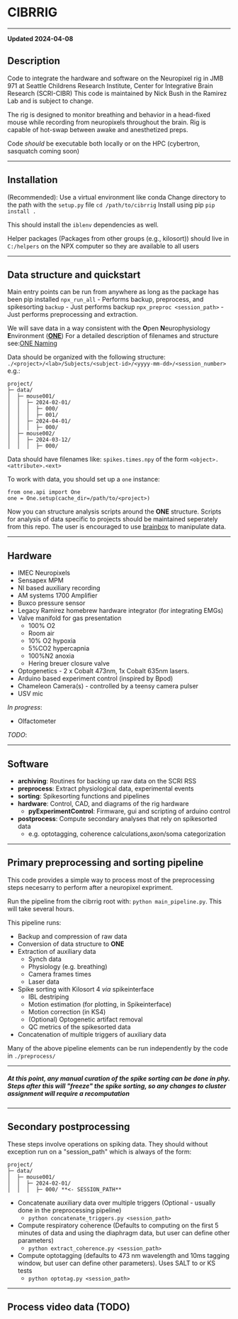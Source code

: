# CIBRRIG
---
**Updated 2024-04-08**
## Description
Code to integrate the hardware and software on the Neuropixel rig in JMB 971 at Seattle Childrens Research Institute, Center for Integrative Brain Research (SCRI-CIBR)
This code is maintained by Nick Bush in the Ramirez Lab and is subject to change.

The rig is designed to monitor breathing and behavior in a head-fixed mouse while recording from neuropixels throughout the brain. Rig is capable of hot-swap between awake and anesthetized preps.

Code *should* be executable both locally or on the HPC (cybertron, sasquatch coming soon)

---
## Installation
(Recommended): Use a virtual environment like conda
Change directory to the path with the `setup.py` file
`cd /path/to/cibrrig`
Install using pip
`pip install .`

This should install the `iblenv` dependencies as well. 

Helper packages (Packages from other groups (e.g., kilosort)) should live in `C:/helpers` on the NPX computer so they are available to all users


--- 
## Data structure and quickstart

Main entry points can be run from anywhere as long as the package has been pip installed
`npx_run_all` -  Performs backup, preprocess, and spikesorting
`backup` - Just performs backup
`npx_preproc <session_path>` - Just performs preprocessing and extraction.


We will save data in a way consistent with the **O**pen **N**europhysiology **E**nvironment ([**ONE**](https://github.com/int-brain-lab/ONE))
For a detailed description of filenames and structure see:[ONE Naming](https://github.com/int-brain-lab/ONE/blob/main/docs/Open_Neurophysiology_Environment_Filename_Convention.pdf) 


Data should be organized with the following structure:
`./<project>/<lab>/Subjects/<subject-id>/<yyyy-mm-dd>/<session_number>`
e.g.:
```
project/
├─ data/
│  ├─ mouse001/
│  │  ├─ 2024-02-01/
│  │  │  ├─ 000/
│  │  │  ├─ 001/
│  │  ├─ 2024-04-01/
│  │  │  ├─ 000/
│  ├─ mouse002/
│  │  ├─ 2024-03-12/
│  │  │  ├─ 000/
```

Data should have filenames like: `spikes.times.npy` of the form `<object>.<attribute>.<ext>`

To work with data, you should set up a `one` instance:

```
from one.api import One
one = One.setup(cache_dir=/path/to/<project>)
```
 Now you can structure analysis scripts around the **ONE** structure. Scripts for analysis of data specific to projects should be maintained seperately from this repo. The user is encouraged to use [brainbox](https://github.com/int-brain-lab/ibllib) to manipulate data. 


---
## Hardware

- IMEC Neuropixels
- Sensapex MPM 
- NI based auxiliary recording
- AM systems 1700 Amplifier
- Buxco pressure sensor
- Legacy Ramirez homebrew hardware integrator (for integrating EMGs)
- Valve manifold for gas presentation
    - 100% O2
    - Room air
    - 10% O2 hypoxia  
    - 5%CO2 hypercapnia
    - 100%N2 anoxia
    - Hering breuer closure valve
- Optogenetics - 2 x Cobalt 473nm, 1x Cobalt 635nm lasers. 
- Arduino based experiment control (inspired by Bpod)
- Chameleon Camera(s) - controlled by a teensy camera pulser
- USV mic

*In progress*: 
- Olfactometer

*TODO*:

---
## Software
- **archiving**: Routines for backing up raw data on the SCRI RSS
- **preprocess**: Extract physiological data, experimental events  
- **sorting**: Spikesorting functions and pipelines
- **hardware**: Control, CAD, and diagrams of the rig hardware
    - **pyExperimentControl**: Firmware, gui and scripting of arduino control
- **postprocess**: Compute secondary analyses that rely on spikesorted data 
    -  e.g. optotagging, coherence calculations,axon/soma categorization

---
## Primary preprocessing and sorting pipeline
This code provides a simple way to process most of the preprocessing steps necesarry to perform after a neuropixel expriment.


Run the pipeline from the cibrrig root with: `python main_pipeline.py`. This will take several hours.

This pipeline runs:
- Backup and compression of raw data
- Conversion of data structure to **ONE** 
- Extraction of auxiliary data
    - Synch data
    - Physiology (e.g. breathing)
    - Camera frames times
    - Laser data
- Spike sorting with Kilosort 4 *via* spikeinterface
    - IBL destriping
    - Motion estimation (for plotting, in Spikeinterface)
    - Motion correction (in KS4)
    - (Optional) Optogenetic artifact removal
    - QC metrics of the spikesorted data
- Concatenation of multiple triggers of auxiliary data

Many of the above pipeline elements can be run independently by the code in `./preprocess/`

---

##### At this point, any manual curation of the spike sorting can be done in phy. Steps after this will "freeze" the spike sorting, so any changes to cluster assignment will require a recomputation

---
## Secondary postprocessing
These steps involve operations on spiking data. They should without exception run on a "session_path" which is always of the form:
```
project/
├─ data/
│  ├─ mouse001/
│  │  ├─ 2024-02-01/
│  │  │  ├─ 000/ **<- SESSION_PATH**
```
- Concatenate auxiliary data over multiple triggers (Optional - usually done in the preprocessing pipeline)
    - `python concatenate_triggers.py <session_path>`
- Compute respiratory coherence (Defaults to computing on the first 5 minutes of data and using the diaphragm data, but user can define other parameters)
    - `python extract_coherence.py <session_path>`
- Compute optotagging (defaults to 473 nm wavelength and 10ms tagging window, but user can define other parameters). Uses SALT to or KS tests
    - `python optotag.py <session_path>`



--- 
## Process video data (TODO)

